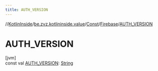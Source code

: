 ```yaml
---
title: AUTH_VERSION
---
```

//[KotlinInside](../../../../index.html)/[be.zvz.kotlininside.value](../../index.html)/[Const](../index.html)/[Firebase](index.html)/[AUTH_VERSION](-a-u-t-h_-v-e-r-s-i-o-n.html)



# AUTH_VERSION



[jvm]\
const val [AUTH_VERSION](-a-u-t-h_-v-e-r-s-i-o-n.html): [String](https://kotlinlang.org/api/latest/jvm/stdlib/kotlin/-string/index.html)




